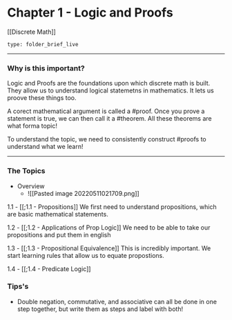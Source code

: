 # Chapter 1 - Logic and Proofs

[[Discrete Math]]

```ccard
type: folder_brief_live
```
 
---
### Why is this important? 

Logic and Proofs are the foundations upon which discrete math is built. 
They allow us to understand logical statemetns in mathematics. It lets us proove these things too. 

A corect mathematical argument is called a #proof. Once you prove a statement is true, we can then call it a #theorem. All these theorems are what forma  topic! 

To understand the topic, we need to consistently construct #proofs to understand what we learn!

---
### The Topics






- Overview
	- ![[Pasted image 20220511021709.png]]




1.1 - [[;1.1 - Propositions]]
We first need to understand propositions, which are basic mathematical statements.

1.2 - [[;1.2 - Applications of Prop Logic]]
We need to be able to take our propositions and put them in english 

1.3 - [[;1.3 - Propositional Equivalence]]
This is incredibly important. We start learning rules that allow us to equate propostions. 

1.4 - [[;1.4 - Predicate Logic]]




### Tips's
- Double negation, commutative, and associative can all be done in one step together, but write them as steps and label with both!


